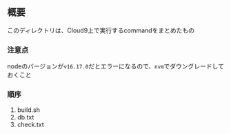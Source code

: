 ## 概要
このディレクトリは、Cloud9上で実行するcommandをまとめたもの

### 注意点
nodeのバージョンが`v16.17.0`だとエラーになるので、`nvm`でダウングレードしておくこと

### 順序
1. build.sh
1. db.txt
1. check.txt